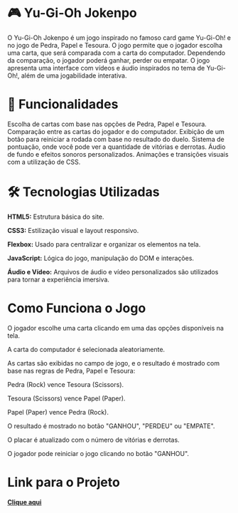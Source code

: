 # 🎮 Yu-Gi-Oh Jokenpo

O Yu-Gi-Oh Jokenpo é um jogo inspirado no famoso card game Yu-Gi-Oh! e no jogo de Pedra, Papel e Tesoura. O jogo permite que o jogador escolha uma carta, que será comparada com a carta do computador. Dependendo da comparação, o jogador poderá ganhar, perder ou empatar. O jogo apresenta uma interface com vídeos e áudio inspirados no tema de Yu-Gi-Oh!, além de uma jogabilidade interativa.

# 🚀 Funcionalidades

Escolha de cartas com base nas opções de Pedra, Papel e Tesoura.
Comparação entre as cartas do jogador e do computador.
Exibição de um botão para reiniciar a rodada com base no resultado do duelo.
Sistema de pontuação, onde você pode ver a quantidade de vitórias e derrotas.
Áudio de fundo e efeitos sonoros personalizados.
Animações e transições visuais com a utilização de CSS.

# 🛠️ Tecnologias Utilizadas
**HTML5:** Estrutura básica do site.

**CSS3:** Estilização visual e layout responsivo.

**Flexbox:** Usado para centralizar e organizar os elementos na tela.

**JavaScript:** Lógica do jogo, manipulação do DOM e interações.

**Áudio e Vídeo:** Arquivos de áudio e vídeo personalizados são utilizados para tornar a experiência imersiva.

# Como Funciona o Jogo

O jogador escolhe uma carta clicando em uma das opções disponíveis na tela.

A carta do computador é selecionada aleatoriamente.

As cartas são exibidas no campo de jogo, e o resultado é mostrado com base nas regras de Pedra, Papel e Tesoura:

Pedra (Rock) vence Tesoura (Scissors).

Tesoura (Scissors) vence Papel (Paper).

Papel (Paper) vence Pedra (Rock).

O resultado é mostrado no botão "GANHOU", "PERDEU" ou "EMPATE".

O placar é atualizado com o número de vitórias e derrotas.

O jogador pode reiniciar o jogo clicando no botão "GANHOU".

# Link para o Projeto

[**Clique aqui**](https://js-yugioh-jokenpo.vercel.app)
